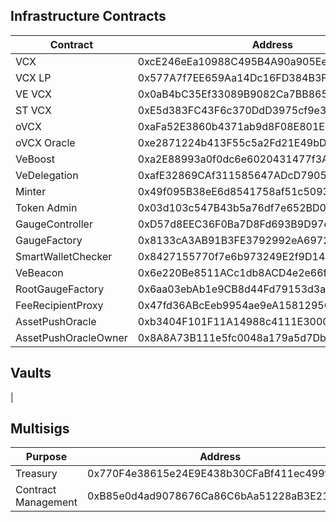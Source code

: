 ## Infrastructure Contracts
| Contract             | Address                                    | Owner                                      |
|----------------------|--------------------------------------------|--------------------------------------------|
| VCX                  | 0xcE246eEa10988C495B4A90a905Ee9237a0f91543 | 0xcE246eEa10988C495B4A90a905Ee9237a0f91543 |
| VCX LP               | 0x577A7f7EE659Aa14Dc16FD384B3F8078E23F1920 | 0x2C3B135cd7dc6C673b358BEF214843DAb3464278 |                                         
| VE VCX               | 0x0aB4bC35Ef33089B9082Ca7BB8657D7c4E819a1A | 0xB85e0d4ad9078676Ca86C6bAa51228aB3E21F5da |
| ST VCX               | 0xE5d383FC43F6c370DdD3975cf9e363Ad42367697 | none                                       |
| oVCX                 | 0xaFa52E3860b4371ab9d8F08E801E9EA1027C0CA2 | 0xB85e0d4ad9078676Ca86C6bAa51228aB3E21F5da |
| oVCX Oracle          | 0xe2871224b413F55c5a2Fd21E49bD63A52e339b03 | 0xB85e0d4ad9078676Ca86C6bAa51228aB3E21F5da |
| VeBoost              | 0xa2E88993a0f0dc6e6020431477f3A70c86109bBf | none                                       |
| VeDelegation         | 0xafE32869CAf311585647ADcD79050B83DbCF94C8 | 0xB85e0d4ad9078676Ca86C6bAa51228aB3E21F5da |
| Minter               | 0x49f095B38eE6d8541758af51c509332e7793D4b0 | none                                       |
| Token Admin          | 0x03d103c547B43b5a76df7e652BD0Bb61bE0BD70d | 0xB85e0d4ad9078676Ca86C6bAa51228aB3E21F5da |
| GaugeController      | 0xD57d8EEC36F0Ba7D8Fd693B9D97e02D8353EB1F4 | 0xB85e0d4ad9078676Ca86C6bAa51228aB3E21F5da |
| GaugeFactory         | 0x8133cA3AB91B3FE3792992eA69720Ca6d3A92163 | 0xB85e0d4ad9078676Ca86C6bAa51228aB3E21F5da |
| SmartWalletChecker   | 0x8427155770f7e6b973249E2f9D140a495aBE4f90 | 0xB85e0d4ad9078676Ca86C6bAa51228aB3E21F5da |
| VeBeacon             | 0x6e220Be8511ACc1db8ACD4e2e66f987CF7529Af6 | none                                       |
| RootGaugeFactory     | 0x6aa03ebAb1e9CB8d44Fd79153d3a258FFd48169A | 0xB85e0d4ad9078676Ca86C6bAa51228aB3E21F5da |
| FeeRecipientProxy    | 0x47fd36ABcEeb9954ae9eA1581295Ce9A8308655E | 0xB85e0d4ad9078676Ca86C6bAa51228aB3E21F5da |
| AssetPushOracle      | 0xb3404F101F11A14988c4111E30006972EdbB99aB | 0x8A8A73B111e5fc0048a179a5d7DbC3BcA08D1EF4 |
| AssetPushOracleOwner | 0x8A8A73B111e5fc0048a179a5d7DbC3BcA08D1EF4 | 0x2C3B135cd7dc6C673b358BEF214843DAb3464278 |

## Vaults
| 

## Multisigs

| Purpose             | Address                                    | Threshold | Owner                                      |
|---------------------|--------------------------------------------|-----------|--------------------------------------------|
| Treasury            | 0x770F4e38615e24E9E438b30CFaBf411ec499f9B6 | 3         |  0xD560005C85221ddd8446807CcBda4a44493a59e6,0xA5aEf04E03789AD15405D153a82D0b128c36988b,0x08A18882c04c2383043eC9C7007FbFDFBd0E5b28,0x7b6f5707BAE87d80c45d71C9128A3F63aa0f134a,0x49872B809d27baf36ad3c86720f3d40d45C7F859,0x28DABB7213A5338d99ab4A052a9c704a259f49A6,0xE9a17C00cC84fBF243B723d49A2Fd986AA598A51   |
| Contract Management | 0xB85e0d4ad9078676Ca86C6bAa51228aB3E21F5da | 2         |  0x2C3B135cd7dc6C673b358BEF214843DAb3464278,0xD560005C85221ddd8446807CcBda4a44493a59e6,0xA5aEf04E03789AD15405D153a82D0b128c36988b,0x08A18882c04c2383043eC9C7007FbFDFBd0E5b28,0x7b6f5707BAE87d80c45d71C9128A3F63aa0f134a,0x49872B809d27baf36ad3c86720f3d40d45C7F859,0x28DABB7213A5338d99ab4A052a9c704a259f49A6,0xE9a17C00cC84fBF243B723d49A2Fd986AA598A51                             |
